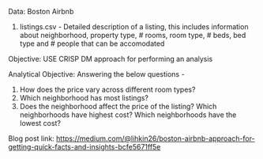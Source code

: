 Data: Boston Airbnb
1) listings.csv - Detailed description of a listing, this includes information about neighborhood, property type, # rooms, room type, # beds, bed type and # people that can be accomodated

Objective: USE CRISP DM approach for performing an analysis

Analytical Objective:
Answering the below questions -
1) How does the price vary across different room types?
2) Which neighborhood has most listings?
3) Does the neighborhood affect the price of the listing? Which neighborhoods have highest cost? Which neighborhoods have the lowest cost?

Blog post link: https://medium.com/@lihkin26/boston-airbnb-approach-for-getting-quick-facts-and-insights-bcfe5671ff5e

